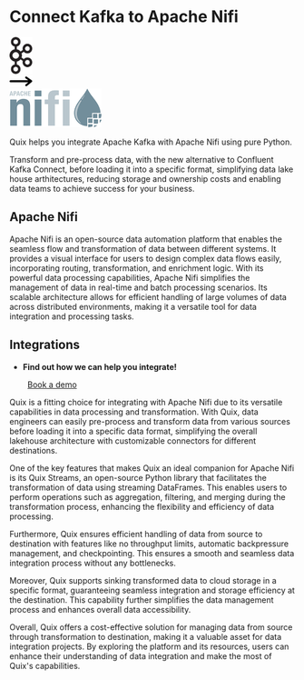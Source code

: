 # Connect Kafka to Apache Nifi

<div class="connect-images cards blog-grid-card" markdown>
<div>
<img src="../images/kafka_logo.png" width="40px" />
</div>
<div>
<img src="../images/arrow.svg" width="40px" />
</div>
<div>
<img src="./images/apache-nifi_1.jpg" />
</div>
</div>

Quix helps you integrate Apache Kafka with Apache Nifi using pure Python.

Transform and pre-process data, with the new alternative to Confluent Kafka Connect, before loading it into a specific format, simplifying data lake house arthitectures, reducing storage and ownership costs and enabling data teams to achieve success for your business.

## Apache Nifi

Apache Nifi is an open-source data automation platform that enables the seamless flow and transformation of data between different systems. It provides a visual interface for users to design complex data flows easily, incorporating routing, transformation, and enrichment logic. With its powerful data processing capabilities, Apache Nifi simplifies the management of data in real-time and batch processing scenarios. Its scalable architecture allows for efficient handling of large volumes of data across distributed environments, making it a versatile tool for data integration and processing tasks.

## Integrations

<div class="grid cards" markdown>

- __Find out how we can help you integrate!__

    <a class="md-button md-button--primary" href="https://share.hsforms.com/1iW0TmZzKQMChk0lxd_tGiw4yjw2?__hstc=175542013.2303933fbd746c0ac86d9ccbe9bc9100.1728383268831.1729603416735.1729620918855.31&__hssc=175542013.1.1729620918855&__hsfp=2132701734" target="_blank" style="margin:.5rem;">Book a demo</a>

</div>


Quix is a fitting choice for integrating with Apache Nifi due to its versatile capabilities in data processing and transformation. With Quix, data engineers can easily pre-process and transform data from various sources before loading it into a specific data format, simplifying the overall lakehouse architecture with customizable connectors for different destinations. 

One of the key features that makes Quix an ideal companion for Apache Nifi is its Quix Streams, an open-source Python library that facilitates the transformation of data using streaming DataFrames. This enables users to perform operations such as aggregation, filtering, and merging during the transformation process, enhancing the flexibility and efficiency of data processing.

Furthermore, Quix ensures efficient handling of data from source to destination with features like no throughput limits, automatic backpressure management, and checkpointing. This ensures a smooth and seamless data integration process without any bottlenecks.

Moreover, Quix supports sinking transformed data to cloud storage in a specific format, guaranteeing seamless integration and storage efficiency at the destination. This capability further simplifies the data management process and enhances overall data accessibility.

Overall, Quix offers a cost-effective solution for managing data from source through transformation to destination, making it a valuable asset for data integration projects. By exploring the platform and its resources, users can enhance their understanding of data integration and make the most of Quix's capabilities.

